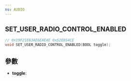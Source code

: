 ```yaml
---
ns: AUDIO
---
```

## SET_USER_RADIO_CONTROL_ENABLED

```c
// 0x19F21E63AE6EAE4E 0x52E054CE
void SET_USER_RADIO_CONTROL_ENABLED(BOOL toggle);
```


## 參數
* **toggle**: 

